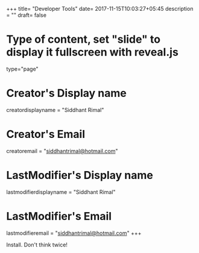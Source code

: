 +++
title= "Developer Tools"
date= 2017-11-15T10:03:27+05:45
description = ""
draft= false
# Type of content, set "slide" to display it fullscreen with reveal.js
type="page"
# Creator's Display name
creatordisplayname = "Siddhant Rimal"
# Creator's Email
creatoremail = "siddhantrimal@hotmail.com"
# LastModifier's Display name
lastmodifierdisplayname = "Siddhant Rimal"
# LastModifier's Email
lastmodifieremail = "siddhantrimal@hotmail.com"
+++

Install. Don't think twice!
